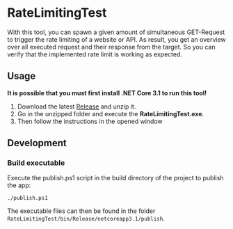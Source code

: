 # RateLimitingTest
With this tool, you can spawn a given amount of simultaneous GET-Request to trigger the rate limiting of a website or API. As result, you get an overview over all executed request and their response from the target. So you can verify that the implemented rate limit is working as expected.

## Usage
**It is possible that you must first install .NET Core 3.1 to run this tool!**
1. Download the latest [Release](https://github.com/TeraNovaLP/RateLimitingTest/releases) and unzip it.
2. Go in the unzipped folder and execute the **RateLimitingTest.exe**.
3. Then follow the instructions in the opened window

## Development
### Build executable
Execute the publish.ps1 script in the build directory of the project to publish the app:
```
./publish.ps1
```

The executable files can then be found in the folder ``RateLimitingTest/bin/Release/netcoreapp3.1/publish``.
